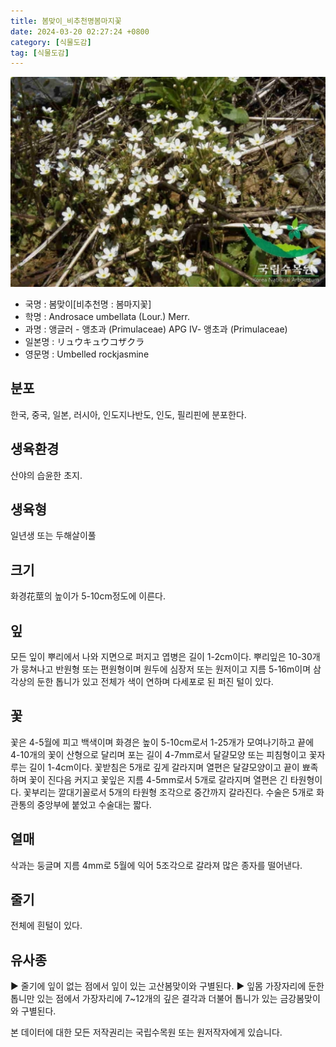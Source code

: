 ```yaml
---
title: 봄맞이_비추천명봄마지꽃
date: 2024-03-20 02:27:24 +0800
category: [식물도감]
tag: [식물도감]
---
```




![봄맞이[비추천명 : 봄마지꽃]](/assets/img/fileUpload/plants/basic/Primulaceae/Androsace/16984/1_th2.JPG)
- 국명 : 봄맞이[비추천명 : 봄마지꽃]
- 학명 : Androsace umbellata (Lour.) Merr.
- 과명 : 앵글러 - 앵초과 (Primulaceae) APG Ⅳ- 앵초과 (Primulaceae)
- 일본명 : リュウキュウコザクラ
- 영문명 : Umbelled rockjasmine


## 분포
한국, 중국, 일본, 러시아, 인도지나반도, 인도, 필리핀에 분포한다.
## 생육환경
산야의 습윤한 초지.
## 생육형
일년생 또는 두해살이풀
## 크기
화경花莖의 높이가 5-10cm정도에 이른다.
## 잎
모든 잎이 뿌리에서 나와 지면으로 퍼지고 엽병은 길이 1-2cm이다. 뿌리잎은 10-30개가 뭉쳐나고 반원형 또는 편원형이며 원두에 심장저 또는 원저이고 지름 5-16m이며 삼각상의 둔한 톱니가 있고 전체가 색이 연하며 다세포로 된 퍼진 털이 있다.
## 꽃
꽃은 4-5월에 피고 백색이며 화경은 높이 5-10cm로서 1-25개가 모여나기하고 끝에 4-10개의 꽃이 산형으로 달리며 포는 길이 4-7mm로서 달걀모양 또는 피침형이고 꽃자루는 길이 1-4cm이다. 꽃받침은 5개로 깊게 갈라지며 열편은 달걀모양이고 끝이 뾰족하며 꽃이 진다음 커지고 꽃잎은 지름 4-5mm로서 5개로 갈라지며 열편은 긴 타원형이다. 꽃부리는 깔대기꼴로서 5개의 타원형 조각으로 중간까지 갈라진다. 수술은 5개로 화관통의 중앙부에 붙었고 수술대는 짧다.
## 열매
삭과는 둥글며 지름 4mm로 5월에 익어 5조각으로 갈라져 많은 종자를 떨어낸다.
## 줄기
전체에 흰털이 있다.
## 유사종
▶ 줄기에 잎이 없는 점에서 잎이 있는 고산봄맞이와 구별된다. 
▶ 잎몸 가장자리에 둔한 톱니만 있는 점에서 가장자리에 7~12개의 깊은 결각과 더불어 톱니가 있는 금강봄맞이와 구별된다. 






본 데이터에 대한 모든 저작권리는 국립수목원 또는 원저작자에게 있습니다.
